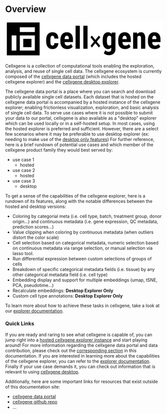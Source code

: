 # Overview

![](.gitbook/assets/cellxgene_logo.svg)

Cellxgene is a collection of computational tools enabling the exploration, analysis, and reuse of single cell data. The cellxgene ecosystem is currently composed of the [cellxgene data portal](https://cellxgene.cziscience.com/) \(which includes the hosted cellxgene explorer\) and the [cellxgene desktop explorer](https://github.com/chanzuckerberg/cellxgene). 

The cellxgene data portal is a place where you can search and download publicly available single cell datasets. Each dataset that is hosted on the cellxgene data portal is accompanied by a hosted instance of the cellxgene explorer; enabling frictionless visualization, exploration, and basic analysis of single cell data. To serve use cases where it is not possible to submit your data to our portal, cellxgene is also available as a "desktop" explorer which can be used locally or in a self-hosted setup. In most cases, using the hosted explorer is preferred and sufficient. However, there are a select few scenarios where it may be preferable to use desktop explorer \(ex: needing to make use of the [desktop only features](explorer/feature-overview/desktop-features/)\)  For further reference, here is a brief rundown of potential use cases and which member of the cellxgene product family they would best served by:

* use case 1
  * hosted
* use case 2
  * hosted
* use case 3
  * desktop

To get a sense of the capabilities of the cellxgene explorer, here is a rundown of its features, along with the notable differences between the hosted and desktop versions:

* Coloring by categorial meta \(i.e. cell type, batch, treatment group, donor origin...\) and continuous metadata \(i.e. gene expression, QC metadata, prediction scores...\)
* Value clipping when coloring by continuous metadata \(when outliers distort the color scale\)
* Cell selection based on categorical metadata, numeric selection based on continuous metadata via range selection, or manual selection via lasso tool.
* Run differential expression between custom selections of groups of cells
* Breakdown of specific categorical metadata fields \(i.e. tissue\) by any other categorical metadata field \(i.e. cell type\)
* Embedding display and support for multiple embeddings \(umap, tSNE, PCA, pseudotime...\)
* Recalculate embeddings: **Desktop Explorer Only**
* Custom cell type annotations: **Desktop Explorer Only**

To learn more about how to achieve these tasks in cellxgene, take a look at our [explorer documentation](explorer/feature-overview/).

### Quick Links

If you are ready and raring to see what cellxgene is capable of, you can jump right into a [hosted cellxgene explorer instance](https://cellxgene.cziscience.com/e/human_cell_landscape.cxg/) and start playing around!  For more information regarding the cellxgene data portal and data contribution, please check out the [corresponding section](portal/hosted-intro.md) in this documentation. If you are interested in learning more about the capabilities of the cellxgene explorer, you can refer to the [explorer documentation](explorer/feature-overview/). Finally if your use case demands it, you can check out information that is relevant to using [cellxgene desktop](desktop/desktop-intro.md).

Additionally, here are some important links for resources that exist outside of this documentation site:

* [cellxgene data portal](https://cellxgene.cziscience.com/)
* [cellxgene github repo](https://github.com/chanzuckerberg/cellxgene)
* ...









